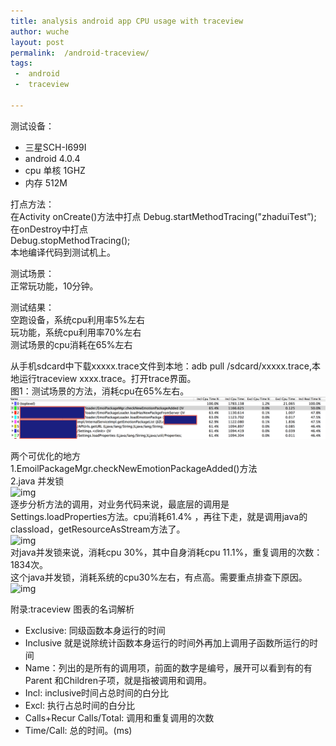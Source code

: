 ```yaml
---  
title: analysis android app CPU usage with traceview  
author: wuche  
layout: post  
permalink:  /android-traceview/  
tags:   
 -  android
 -  traceview

---  
```

测试设备：  
- 三星SCH-I699I  
- android 4.0.4  
- cpu 单核 1GHZ  
- 内存 512M  

<!--more-->  
打点方法：  
在Activity onCreate()方法中打点
Debug.startMethodTracing("zhaduiTest”);  
在onDestroy中打点  
Debug.stopMethodTracing();  
本地编译代码到测试机上。  

测试场景：  
正常玩功能，10分钟。

测试结果：  
空跑设备，系统cpu利用率5%左右  
玩功能，系统cpu利用率70%左右  
测试场景的cpu消耗在65%左右

从手机sdcard中下载xxxxx.trace文件到本地：adb pull /sdcard/xxxxx.trace,本地运行traceview xxxx.trace。打开trace界面。  
图1：测试场景的方法，消耗cpu在65%左右。 
![img](../images/lw1.png)  

两个可优化的地方  
1.EmoilPackageMgr.checkNewEmotionPackageAdded()方法  
2.java 并发锁   
![img](../images/lw2.png)  
逐步分析方法的调用，对业务代码来说，最底层的调用是Settings.loadProperties方法。cpu消耗61.4% ，再往下走，就是调用java的classload，getResourceAsStream方法了。  
![img](../images/lw3.png)  
对java并发锁来说，消耗cpu 30%，其中自身消耗cpu 11.1%，重复调用的次数：1834次。  
这个java并发锁，消耗系统的cpu30%左右，有点高。需要重点排查下原因。  ![img](../images.lw4.png)  

附录:traceview 图表的名词解析  
- Exclusive: 同级函数本身运行的时间  
- Inclusive 就是说除统计函数本身运行的时间外再加上调用子函数所运行的时间
- Name：列出的是所有的调用项，前面的数字是编号，展开可以看到有的有Parent 和Children子项，就是指被调用和调用。 
- Incl: inclusive时间占总时间的白分比  
- Excl: 执行占总时间的白分比  
- Calls+Recur Calls/Total: 调用和重复调用的次数  
- Time/Call: 总的时间。(ms)  

